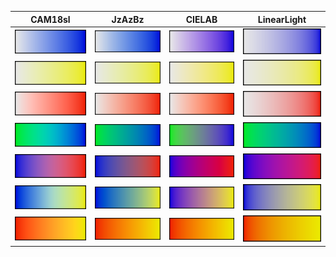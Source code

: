 | CAM18sl | JzAzBz | CIELAB | LinearLight |
| :--: | :--: | :--: | :--: |
| ![gradient](images/CAM18sl_white-blue.bmp.png) | ![gradient](images/JzAzBz_white-blue.bmp.png) | ![gradient](images/CIELAB_white-blue.bmp.png) | ![gradient](images/LinearLight_white-blue.bmp.png) |
| ![gradient](images/CAM18sl_white-yellow.bmp.png) | ![gradient](images/JzAzBz_white-yellow.bmp.png) | ![gradient](images/CIELAB_white-yellow.bmp.png) | ![gradient](images/LinearLight_white-yellow.bmp.png) |
| ![gradient](images/CAM18sl_white-red.bmp.png) | ![gradient](images/JzAzBz_white-red.bmp.png) | ![gradient](images/CIELAB_white-red.bmp.png) | ![gradient](images/LinearLight_white-red.bmp.png) |
| ![gradient](images/CAM18sl_limegreen-blue.bmp.png) | ![gradient](images/JzAzBz_limegreen-blue.bmp.png) | ![gradient](images/CIELAB_limegreen-blue.bmp.png) | ![gradient](images/LinearLight_limegreen-blue.bmp.png) |
| ![gradient](images/CAM18sl_blue-red.bmp.png) | ![gradient](images/JzAzBz_blue-red.bmp.png) | ![gradient](images/CIELAB_blue-red.bmp.png) | ![gradient](images/LinearLight_blue-red.bmp.png) |
| ![gradient](images/CAM18sl_blue-yellow.bmp.png) | ![gradient](images/JzAzBz_blue-yellow.bmp.png) | ![gradient](images/CIELAB_blue-yellow.bmp.png) | ![gradient](images/LinearLight_blue-yellow.bmp.png) |
| ![gradient](images/CAM18sl_red-yellow.bmp.png) | ![gradient](images/JzAzBz_red-yellow.bmp.png) | ![gradient](images/CIELAB_red-yellow.bmp.png) | ![gradient](images/LinearLight_red-yellow.bmp.png) |